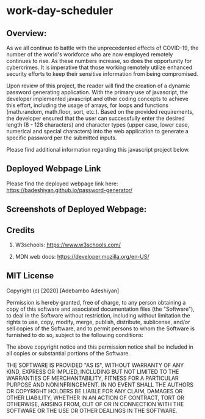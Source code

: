 # work-day-scheduler

## Overview:

As we all continue to battle with the unprecedented effects of COVID-19, the number of the world's workforce who are now employed remotely continues to rise. As these numbers increase, so does the opportunity for cybercrimes. It is imperative that those working remotely utilize enhanced security efforts to keep their sensitive information from being compromised.

Upon review of this project, the reader will find the creation of a dynamic password generating application. With the primary use of javascript, the developer implemented javascript and other coding concepts to achieve this effort, including the usage of arrays, for loops and functions (math.random, math.floor, sort, etc.). Based on the provided requirements, the developer ensured that the user can successfully enter the desired length (8 - 128 characters) and character types (upper case, lower case, numerical and special characters) into the web application to generate a specific password per the submitted inputs.

Please find additional information regarding this javascript project below.

## Deployed Webpage Link

Please find the deployed webpage link here: https://badeshiyan.github.io/password-generator/

## Screenshots of Deployed Webpage:

## Credits

1. W3schools: https://www.w3schools.com/

2. MDN web docs: https://developer.mozilla.org/en-US/

## MIT License

Copyright (c) [2020] [Adebambo Adeshiyan]

Permission is hereby granted, free of charge, to any person obtaining a copy
of this software and associated documentation files (the "Software"), to deal
in the Software without restriction, including without limitation the rights
to use, copy, modify, merge, publish, distribute, sublicense, and/or sell
copies of the Software, and to permit persons to whom the Software is
furnished to do so, subject to the following conditions:

The above copyright notice and this permission notice shall be included in all
copies or substantial portions of the Software.

THE SOFTWARE IS PROVIDED "AS IS", WITHOUT WARRANTY OF ANY KIND, EXPRESS OR
IMPLIED, INCLUDING BUT NOT LIMITED TO THE WARRANTIES OF MERCHANTABILITY,
FITNESS FOR A PARTICULAR PURPOSE AND NONINFRINGEMENT. IN NO EVENT SHALL THE
AUTHORS OR COPYRIGHT HOLDERS BE LIABLE FOR ANY CLAIM, DAMAGES OR OTHER
LIABILITY, WHETHER IN AN ACTION OF CONTRACT, TORT OR OTHERWISE, ARISING FROM,
OUT OF OR IN CONNECTION WITH THE SOFTWARE OR THE USE OR OTHER DEALINGS IN THE
SOFTWARE.

```

```
